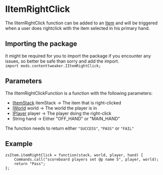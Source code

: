 # IItemRightClick

The IItemRightClick function can be added to an [Item](/Mods/ContentTweaker/Vanilla/Creatable_Content/Item) and will be triggered when a user does rightclick with the item selected in his primary hand.

## Importing the package
It might be required for you to import the package if you encounter any issues, so better be safe than sorry and add the import.  
`import mods.contenttweaker.IItemRightClick;` 


## Parameters
The IItemRightClickFunction is a function with the following parameters:

- [IItemStack](/Vanilla/Items/IItemStack) itemStack → The item that is right-clicked
- [IWorld](/Mods/ContentTweaker/Vanilla/Types/World/IWorld) world → The world the player is in
- [IPlayer](/Vanilla/Players/IPlayer) player → The player doing the right-click
- String hand → Either "OFF_HAND" or "MAIN_HAND"

The function needs to return either `"SUCCESS"`, `"PASS"` or `"FAIL"`


## Example
```
zsItem.itemRightClick = function(stack, world, player, hand) {
    Commands.call("scoreboard players set @p name 5", player, world);
    return "Pass";
};
```